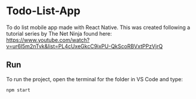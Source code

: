 # Todo-List-App
To do list mobile app made with React Native. This was created following a tutorial series by The Net Ninja found here:
https://www.youtube.com/watch?v=ur6I5m2nTvk&list=PL4cUxeGkcC9ixPU-QkScoRBVxtPPzVjrQ

## Run
To run the project, open the terminal for the folder in VS Code and type:
```bash
npm start
```
